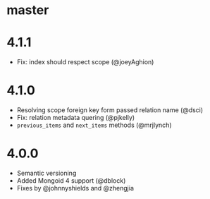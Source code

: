 # master

# 4.1.1

  * Fix: index should respect scope (@joeyAghion)

# 4.1.0

  * Resolving scope foreign key form passed relation name (@dsci)
  * Fix: relation metadata quering (@pjkelly)
  * `previous_items` and `next_items` methods (@mrjlynch)

# 4.0.0

  * Semantic versioning
  * Added Mongoid 4 support (@dblock)
  * Fixes by @johnnyshields and @zhengjia
